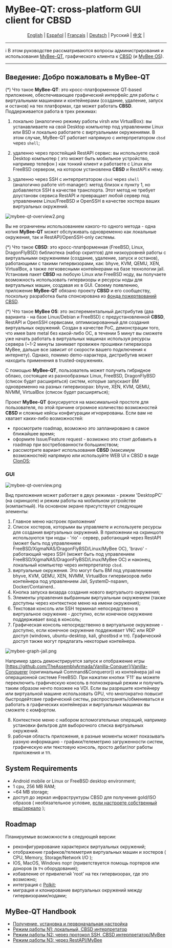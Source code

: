 # MyBee-QT: cross-platform GUI client for CBSD

<p align="center">
  <a href="/README.md">English</a> |
  <a href="/README.es.md">Español</a> |
  <a href="/README.fr.md">Français</a> |
  <a href="/README.de.md">Deutsch</a> |
  <span>Русский</span> |
  <a href="/README.ch.md">中文</a> |
</p>

---

:information_source: В этом руководстве рассматриваются вопросы администрирования и использования [MyBee-QT](https://github.com/myb-project/mybee-qt), графического клиента к [CBSD](https://github.com/cbsd/cbsd) (и [MyBee OS](https://myb.convectix.com/)).

---

## Введение: Добро пожаловать в MyBee-QT

(*) Что такое **MyBee-QT**: это кросс-платформенное QT-based приложение, обеспечивающее графический интерфейс для работы с виртуальными машинами и контейнерами (создание, удаление, запуск и останов) на тех платформах, где может работать **CBSD**.
Поддерживается работа в трех режимах:

1) локально (аналогично режиму работы virsh или VirtualBox): вы устанавливаете на свой Desktop компьютер под управлением Linux или BSD и локально работаете с виртуальными окружениями. В этом случае, MyBee-QT работает напрямую с интерпретатором `cbsd` через `shell`;

2) удаленно через простейщий RestAPI сервис: вы используете свой Desktop компьютер ( это может быть мобильное устройство, например телефон ) как тонкий клиент и работаете с Linux или FreeBSD сервером, на котором установлена **CBSD** и RestAPI к нему.

3) удаленно через SSH с интерпретатором `cbsd` через `shell` (аналогично работе virt-manager): метод близок к пункту 1, но добавляется SSH в качестве транспорта. Этот метод не требует доустановк сервиса RestAPI и превращает любой сервер под управлением Linux/FreeBSD и OpenSSH в качестве хостера ваших виртуальных окружений.

![mybee-qt-overview2.png](https://myb.convectix.com/img/mybee-qt-overview2.png?raw=true)

Вы не ограничены использованием какого-то одного метода - одна копия **MyBee-QT** может обслуживать одновременно как локальные окружения, так и RestAPI/OpenSSH-only системы.

(*) Что такое **CBSD**: это кросс-платформенная (FreeBSD, Linux, DragonFlyBSD) библиотека (набор скриптов) для низкоуровней работы с виртуальными окружениями (создание, удаление, запуск и останов), работающими с такими гипервизорами, как: bhyve, KVM, QEMU, XEN, VirtualBox, а также легковесными контейнерами на базе технологии jail.
Установив пакет **CBSD** на любоую Linux или FreeBSD ноду, вы получаете возможность использовать гипервизоры и ресурсы ноды для виртуальных машин, создавая их в GUI.
Своему появлению, приложение **MyBee-QT** обязано проекту **CBSD** и его сообществу, поскольку разработка была спонсирована из [фонда пожертвований CBSD](https://www.patreon.com/clonos).

(*) Что такое **MyBee OS**: это эксперементальный дистрибутив (два варианта - на базе Linux/Debian и FreeBSD) с предустановленной **CBSD**, RestAPI и OpenSSH сервисами, оптимизированный для создания виртуальных окружений. 
Создан в качестве PoC, демонстрации того, что имея bare metal без какой-либо ОС, в течении 5 минут вы сможете уже начать работать в виртуальных машинах используя ресурсы сервера (~1-2 минуты занимает провижен прошивки гипервизора MyBee, дальше все зависит от скорости вашего подключения к интернету).
Однако, помимо demo-характера, дистрибутив может находить применения в trusted-окружениях.

С помощью **MyBee-QT**, пользователь может получить гибридное облако, состоящее из разнообразных Linux, FreeBSD, DragonFlyBSD (список будет расширяться) систем, которые запускают ВМ одновременно на разных гипервизорах: bhyve, XEN, KVM, QEMU, NVMM, VirtualBox (список будет расширяться);

Проект **MyBee-QT** фокусируется на максимальной простоте для пользователя, по этой причине огромное количество возможностей **CBSD** и сложные кейсы конфигурации игнорированы. Если вам не хватает каких-либо возможностей:

- просмотрите roadmap, возможно это запланировано в самое ближайшее время;
- оформите Issue/Feature request - возможно это стоит добавить в roadmap при востребованности большинством;
- рассмотрите вариант использования **CBSD** (максимум возможностей) напрямую или используйте WEB UI к CBSD в виде [ClonOS](https://clonos.convectix.com);

### GUI

![mybee-qt-overview.png](https://myb.convectix.com/img/mybee-qt-overview.png?raw=true)

Вид приложения может работает в двух режимах - режим 'DesktopPC' (на скриншоте) и режим работы на мобильном устройстве (компактный). На основном экране присутствуют следующие элементы:

1) Главное меню настроек приложения'
2) Список хостеров, которыми вы управляете и используете ресурсы для создания виртуальных окружений. В приложении на скриншоте используются три ноды - 'rio' - сервер, работающий через RestAPI (может быть под управлением FreeBSD/XigmaNAS/DragonFlyBSD/Linux/MyBee ОС),
'bravo' - работающий через SSH (может быть под управлением FreeBSD/XigmaNAS/DragonFlyBSD/Linux/MyBee ОС) и наконец, локальный компьютер через интерпретатор `cbsd`.
3) виртуальные окружения. Это могут быть ВМ под управлением bhyve, KVM, QEMU, XEN, NVMM, VirtualBox гипервизоров либо контейнера под управлением Jail, SystemD-nspawn, Docker/Containerd..
4) Кнопка запуска визарда создания нового виртуалього окружения;
5) Элементы управления выбранным виртуальным окружением (также доступны через контекстное меню на имени окружения);
6) Текстовая консоль или SSH терминал непосредствено в виртуальное окружение - доступно, если конечное окружение поддерживает вход в консоль;
7) Графическая консоль непосредственно в виртуальное окружение - доступно, если конечное окружение поддеживает VNC или RDP доступ (windows, ubuntu-desktop, kali, ghostbsd и тп). Графический доступ также могут предлагать некоторые контейнера.

![mybee-graph-jail.png](https://myb.convectix.com/img/mybee-graph-jail.png)

Например здесь демонстрируется запуск и отображение игры [https://github.com/TheAssemblyArmada/Vanilla-Conquer](Vanilla-Conquerer (оригинальный Command&Conqueror)) из контейнера jail на операционной системе FreeBSD. 
При нажатии кнопки 'F11' вы можете переключить графическую консоль в полноэкраный режим и получить таким образом нечто похожее на VDI. Если вы разрешите контейнеру или виртуальной машине использовать GPU, что многократно повысит
быстродейтсвие графический систеы, распространять/обмениваться и работать в графических контейнерах и виртуальных машинах вы сможете с комфортом.

8) Контекстное меню с набором вспомогательных операций, например установки фильтров для выборочного списка виртуальных окружений.
9) рабочая область приложения, в разные моменты может показывать разную информацию - графики/телеметрию загруженности систем, графическую или текстовую консоль, просто дебаг/лог работы приложения и тп.

## System Requirements

- Android mobile or Linux or FreeBSD desktop environment;
- 1 cpu, 256 MB RAM;
- ~64 MB storage;
- доступ до зеркал инфраструктуры CBSD для получения gold/ISO образов ( необязательное условие, [если настроете собственный кеш/зеркало](https://github.com/cbsd/mirrors) );

## Roadmap

Планируемые возможности в следующей версии:

- реконфигурирование характериск виртуальных окружений;
- отображение графиков/телеметрия виртуальных машин и хостеров ( CPU, Memory, Storage/Network I/O );
- IOS, MacOS, Windows порт (приветствуется помощь портеров или доноров (в тч оборудования);
- избавление от привилегий 'root' на тех гипервизорах, где это возможно;
- интеграция с [Polkit](https://github.com/polkit-org/polkit);
- миграция и клонирование виртуальных окружений между гипервизорами/нодами;

## MyBee-QT Handbook

* [Получение, установка и первоначальная настройка](docs/ru/get-myb-qt.md)
* [Режим работы N1: локальный, CBSD интерпретатор](docs/ru/myb-qt-cbsd-local.md)
* [Режим работы N2: через протокол SSH, CBSD интерпретатор/MyBee](docs/ru/myb-qt-cbsd-ssh.md)
* [Режим работы N3: через RestAPI/MyBee](docs/ru/myb-qt-cbsd-api.md)

